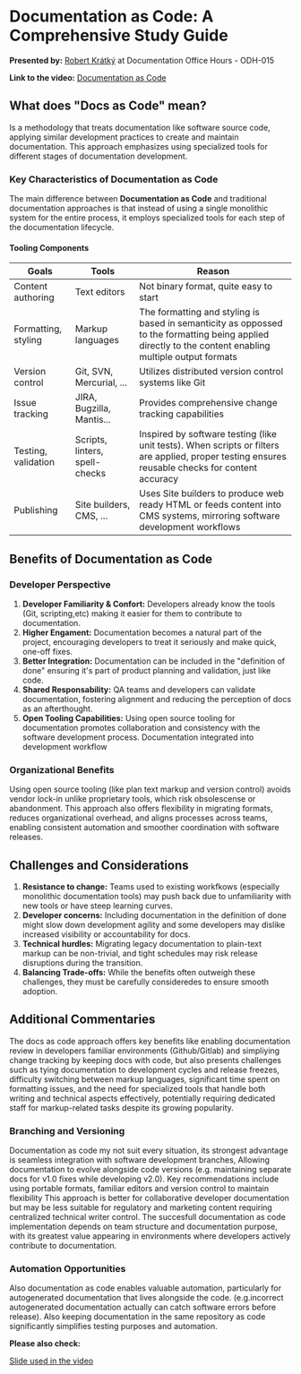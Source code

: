 # Documentation as Code: A Comprehensive Study Guide
**Presented by:** [Robert Krátký](https://github.com/rkratky) at Documentation Office Hours - ODH-015

**Link to the video:** [Documentation as Code](https://www.youtube.com/watch?v=AVNfH99KiME)

## What does "Docs as Code" mean?
Is a methodology that treats documentation like software source code, applying similar development practices to create and maintain documentation.
This approach emphasizes using specialized tools for different stages of documentation development.

### Key Characteristics of Documentation as Code
The main difference between **Documentation as Code** and traditional documentation approaches is that instead of using a single monolithic system for the entire process,
it employs specialized tools for each step of the documentation lifecycle.

#### Tooling Components

|  **Goals** | **Tools** | **Reason** |
|----------|----------|----------|
| Content authoring | Text editors | Not binary format, quite easy to start |
| Formatting, styling | Markup languages | The formatting and styling is based in semanticity as oppossed to the formatting being applied directly to the content enabling multiple output formats |
| Version control | Git, SVN, Mercurial, ... | Utilizes distributed version control systems like Git |
| Issue tracking | JIRA, Bugzilla, Mantis... | Provides comprehensive change tracking capabilities |
| Testing, validation | Scripts, linters, spell-checks | Inspired by software testing (like unit tests). When scripts or filters are applied, proper testing ensures reusable checks for content accuracy |  
| Publishing | Site builders, CMS, ... | Uses Site builders to produce web ready HTML or feeds content into CMS systems, mirroring software development workflows |

## Benefits of Documentation as Code

### Developer Perspective
1. **Developer Familiarity & Confort:** Developers already know the tools (Git, scripting,etc) making it easier for them to contribute to documentation.
2. **Higher Engament:** Documentation becomes a natural part of the project, encouraging developers to treat it seriously and make quick, one-off fixes.
3. **Better Integration:** Documentation can be included in the "definition of done" ensuring it's part of product planning and validation, just like code.
4. **Shared Responsability:** QA teams and developers can validate documentation, fostering alignment and reducing the perception of docs as an afterthought.
5. **Open Tooling Capabilities:** Using open source tooling for documentation promotes collaboration and consistency with the software development process.
Documentation integrated into development workflow

### Organizational Benefits
Using open source tooling (like plan text markup and version control) avoids vendor lock-in unlike proprietary tools, which risk obsolescense or abandonment.
This approach also offers flexibility in migrating formats, reduces organizational overhead, and aligns processes across teams,
enabling consistent automation and smoother coordination with software releases.

## Challenges and Considerations

1. **Resistance to change:** Teams used to existing workfkows (especially monolithic documentation tools) may push back due to unfamiliarity with new tools or have steep learning curves.
2. **Developer concerns:** Including documentation in the definition of done might slow down development agility and some developers may dislike increased visibility or accountability for docs.
3. **Technical hurdles:** Migrating legacy documentation to plain-text markup can be non-trivial, and tight schedules may risk release disruptions during the transition.
4. **Balancing Trade-offs:** While the benefits often outweigh these challenges, they must be carefully consideredes to ensure smooth adoption.

## Additional Commentaries

The docs as code approach offers key benefits like enabling documentation review in developers familiar environments (Github/Gitlab) and simpliying change tracking by keeping docs with code,
but also presents challenges such as tying documentation to development cycles and release freezes, difficulty switching between markup languages, significant time spent on formatting issues,
and the need for specialized tools that handle both writing and technical aspects effectively, potentially requiring dedicated staff for markup-related tasks despite its growing popularity.

### Branching and Versioning
Documentation as code my not suit every situation, its strongest advantage is seamless integration with software development branches,
Allowing documentation to evolve alongside code versions (e.g. maintaining separate docs for v1.0 fixes while developing v2.0). Key recommendations include using portable formats,
familiar editors and version control to maintain flexibility This approach is better for collaborative developer documentation but may be less suitable for regulatory and marketing content
requiring centralized technical writer control. The succesfull documentation as code implementation depends on team structure and documentation purpose, with its greatest value appearing in
environments where developers actively contribute to documentation.

### Automation Opportunities
Also documentation as code enables valuable automation, particularly for autogenerated documentation that lives alongside the code. (e.g.incorrect autogenerated documentation actually
can catch software errors before release). Also keeping documentation in the same repository as code significantly simplifies testing purposes and automation.


**Please also check:**

[Slide used in the video](https://docs.google.com/presentation/d/1R6N8rZbV1cfWAcyGep-p8pyylFAwWjfIYsONILRNm8M/edit?slide=id.p#slide=id.p)



